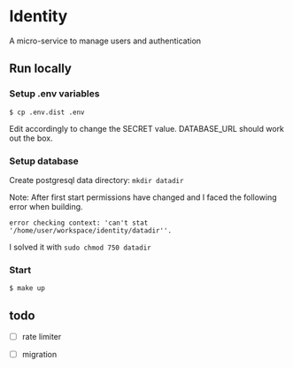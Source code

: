 # Identity

A micro-service to manage users and authentication

## Run locally

### Setup .env variables

```shell
$ cp .env.dist .env
```

Edit accordingly to change the SECRET value. DATABASE_URL should work out the box.

### Setup database

Create postgresql data directory: `mkdir datadir`

Note: 
After first start permissions have changed and I faced the following error when building.

    error checking context: 'can't stat '/home/user/workspace/identity/datadir''.

I solved it with `sudo chmod 750 datadir`

### Start

```shell
$ make up
```

## todo
  - [ ] rate limiter
  - [ ] migration

